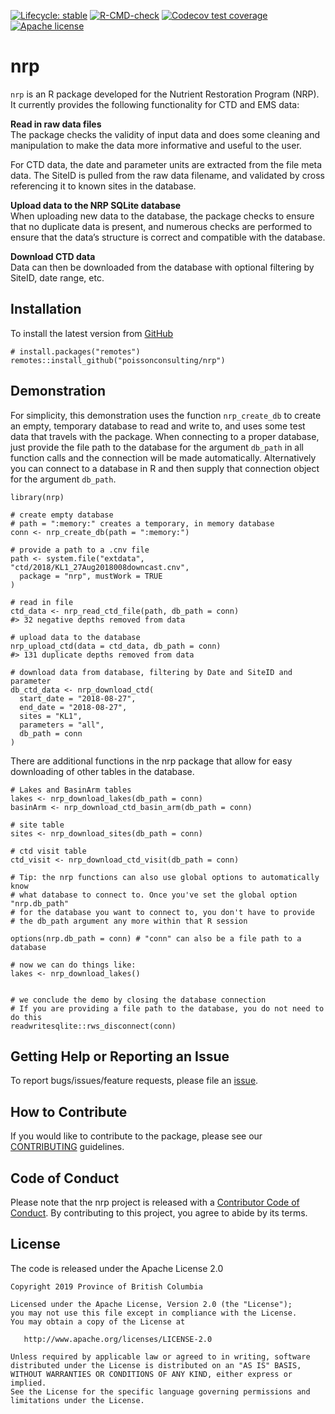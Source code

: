 <!-- README.md is generated from README.Rmd. Please edit that file -->
<!-- badges: start -->

[![Lifecycle:
stable](https://img.shields.io/badge/lifecycle-stable-brightgreen.svg)](https://lifecycle.r-lib.org/articles/stages.html#stable)
[![R-CMD-check](https://github.com/poissonconsulting/nrp/actions/workflows/R-CMD-check.yaml/badge.svg)](https://github.com/poissonconsulting/nrp/actions/workflows/R-CMD-check.yaml)
[![Codecov test
coverage](https://codecov.io/gh/poissonconsulting/nrp/graph/badge.svg)](https://app.codecov.io/gh/poissonconsulting/nrp)
[![Apache
license](https://img.shields.io/badge/License-Apache%202.0-blue.svg)](https://opensource.org/licenses/Apache-2.0)
<!-- badges: end -->

# nrp

`nrp` is an R package developed for the Nutrient Restoration Program
(NRP). It currently provides the following functionality for CTD and EMS
data:

**Read in raw data files**<br /> The package checks the validity of
input data and does some cleaning and manipulation to make the data more
informative and useful to the user.

For CTD data, the date and parameter units are extracted from the file
meta data. The SiteID is pulled from the raw data filename, and
validated by cross referencing it to known sites in the database.

**Upload data to the NRP SQLite database**<br /> When uploading new data
to the database, the package checks to ensure that no duplicate data is
present, and numerous checks are performed to ensure that the data’s
structure is correct and compatible with the database.

**Download CTD data**<br /> Data can then be downloaded from the
database with optional filtering by SiteID, date range, etc.

## Installation

To install the latest version from
[GitHub](https://github.com/poissonconsulting/nrp)

    # install.packages("remotes")
    remotes::install_github("poissonconsulting/nrp")

## Demonstration

For simplicity, this demonstration uses the function `nrp_create_db` to
create an empty, temporary database to read and write to, and uses some
test data that travels with the package. When connecting to a proper
database, just provide the file path to the database for the argument
`db_path` in all function calls and the connection will be made
automatically. Alternatively you can connect to a database in R and then
supply that connection object for the argument `db_path`.

    library(nrp)

    # create empty database
    # path = ":memory:" creates a temporary, in memory database
    conn <- nrp_create_db(path = ":memory:")

    # provide a path to a .cnv file
    path <- system.file("extdata", "ctd/2018/KL1_27Aug2018008downcast.cnv",
      package = "nrp", mustWork = TRUE
    )

    # read in file
    ctd_data <- nrp_read_ctd_file(path, db_path = conn)
    #> 32 negative depths removed from data

    # upload data to the database
    nrp_upload_ctd(data = ctd_data, db_path = conn)
    #> 131 duplicate depths removed from data

    # download data from database, filtering by Date and SiteID and parameter
    db_ctd_data <- nrp_download_ctd(
      start_date = "2018-08-27",
      end_date = "2018-08-27",
      sites = "KL1",
      parameters = "all",
      db_path = conn
    )

There are additional functions in the nrp package that allow for easy
downloading of other tables in the database.

    # Lakes and BasinArm tables
    lakes <- nrp_download_lakes(db_path = conn)
    basinArm <- nrp_download_ctd_basin_arm(db_path = conn)

    # site table
    sites <- nrp_download_sites(db_path = conn)

    # ctd visit table
    ctd_visit <- nrp_download_ctd_visit(db_path = conn)

    # Tip: the nrp functions can also use global options to automatically know
    # what database to connect to. Once you've set the global option "nrp.db_path"
    # for the database you want to connect to, you don't have to provide
    # the db_path argument any more within that R session

    options(nrp.db_path = conn) # "conn" can also be a file path to a database

    # now we can do things like:
    lakes <- nrp_download_lakes()


    # we conclude the demo by closing the database connection
    # If you are providing a file path to the database, you do not need to do this
    readwritesqlite::rws_disconnect(conn)

## Getting Help or Reporting an Issue

To report bugs/issues/feature requests, please file an
[issue](https://github.com/poissonconsulting/nrp/issues/).

## How to Contribute

If you would like to contribute to the package, please see our
[CONTRIBUTING](CONTRIBUTING.md) guidelines.

## Code of Conduct

Please note that the nrp project is released with a [Contributor Code of
Conduct](https://contributor-covenant.org/version/2/0/CODE_OF_CONDUCT.html).
By contributing to this project, you agree to abide by its terms.

## License

The code is released under the Apache License 2.0

    Copyright 2019 Province of British Columbia

    Licensed under the Apache License, Version 2.0 (the "License");
    you may not use this file except in compliance with the License.
    You may obtain a copy of the License at 

       http://www.apache.org/licenses/LICENSE-2.0

    Unless required by applicable law or agreed to in writing, software
    distributed under the License is distributed on an "AS IS" BASIS,
    WITHOUT WARRANTIES OR CONDITIONS OF ANY KIND, either express or implied.
    See the License for the specific language governing permissions and
    limitations under the License.
